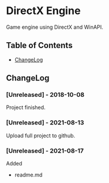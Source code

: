 # DirectX Engine
Game engine using DirectX and WinAPI.

## Table of Contents
- [ChangeLog](#ChangeLog)

## ChangeLog
### [Unreleased] - 2018-10-08
Project finished.
### [Unreleased] - 2021-08-13
Upload full project to github.
### [Unreleased] - 2021-08-17
Added
- readme.md
